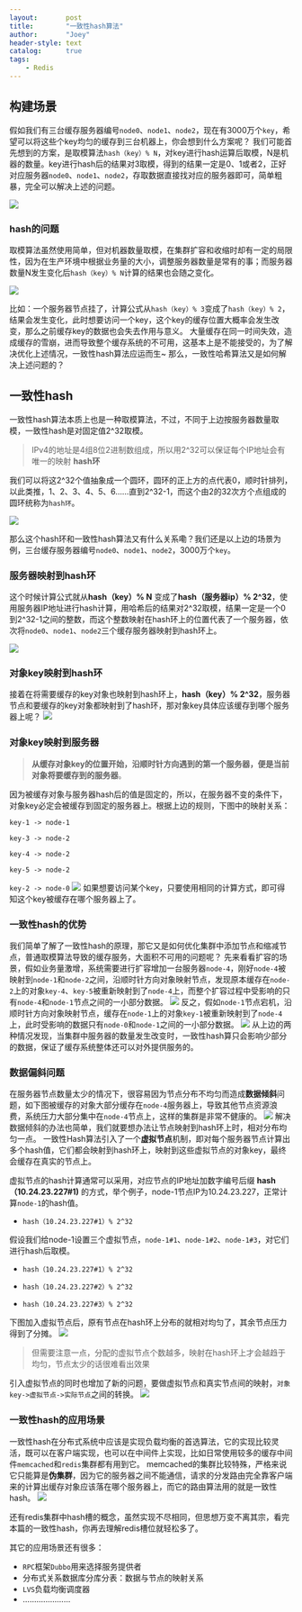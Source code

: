 ```yaml
---
layout:       post
title:        "一致性hash算法"
author:       "Joey"
header-style: text
catalog:      true
tags:
    - Redis
---
```


## 构建场景 

假如我们有三台缓存服务器编号`node0`、`node1`、`node2`，现在有3000万个`key`，希望可以将这些个key均匀的缓存到三台机器上，你会想到什么方案呢？ 我们可能首先想到的方案，是取模算法`hash（key）% N`，对key进行hash运算后取模，N是机器的数量。key进行hash后的结果对3取模，得到的结果一定是0、1或者2，正好对应服务器`node0`、`node1`、`node2`，存取数据直接找对应的服务器即可，简单粗暴，完全可以解决上述的问题。 

![]([2024-08-16-一致性hash算法.assets/WEBfcc847f9bcd245faa736c2efd294691e](https://note.youdao.com/yws/api/personal/file/WEBfcc847f9bcd245faa736c2efd294691e?method=download&shareKey=5f57a78890d434af470f99941b613e53)) 

### hash的问题

取模算法虽然使用简单，但对机器数量取模，在集群扩容和收缩时却有一定的局限性，因为在生产环境中根据业务量的大小，调整服务器数量是常有的事；而服务器数量N发生变化后`hash（key）% N`计算的结果也会随之变化。

![]([2024-08-16-一致性hash算法.assets/WEB7d837ea2e18662dde067969964df5429-1739779142918-78](https://note.youdao.com/yws/api/personal/file/WEB7d837ea2e18662dde067969964df5429?method=download&shareKey=e6a3c773a9627928f164b2d427425185)) 

比如：一个服务器节点挂了，计算公式从`hash（key）% 3`变成了`hash（key）% 2`，结果会发生变化，此时想要访问一个key，这个key的缓存位置大概率会发生改变，那么之前缓存key的数据也会失去作用与意义。 大量缓存在同一时间失效，造成缓存的雪崩，进而导致整个缓存系统的不可用，这基本上是不能接受的，为了解决优化上述情况，一致性hash算法应运而生~ 那么，一致性哈希算法又是如何解决上述问题的？ 

## 一致性hash 

一致性hash算法本质上也是一种取模算法，不过，不同于上边按服务器数量取模，一致性hash是对固定值2^32取模。 

> IPv4的地址是4组8位2进制数组成，所以用2^32可以保证每个IP地址会有唯一的映射 **hash环** 

我们可以将这2^32个值抽象成一个圆环，圆环的正上方的点代表0，顺时针排列，以此类推，1、2、3、4、5、6……直到2^32-1，而这个由2的32次方个点组成的圆环统称为`hash环`。 

![]([2024-08-16-一致性hash算法.assets/640-1739777746192-4.png](https://note.youdao.com/yws/api/personal/file/WEBdc40476dacb3872e399e82ba95894253?method=download&shareKey=f64022f66dab0d3ed3c1bbccf8fe4fd1)) 

那么这个hash环和一致性hash算法又有什么关系嘞？我们还是以上边的场景为例，三台缓存服务器编号`node0`、`node1`、`node2`，3000万个`key`。 

### **服务器映射到hash环** 

这个时候计算公式就从**hash（key）% N** 变成了**hash（服务器ip）% 2^32**，使用服务器IP地址进行hash计算，用哈希后的结果对2^32取模，结果一定是一个0到2^32-1之间的整数，而这个整数映射在hash环上的位置代表了一个服务器，依次将`node0`、`node1`、`node2`三个缓存服务器映射到hash环上。

![]([2024-08-16-一致性hash算法.assets/640-1739777746193-5.png](https://note.youdao.com/yws/api/personal/file/WEBd666465dd4ec6cbd4945e56664e705d5?method=download&shareKey=86d097e688531465025e1f101055c640)) 

### **对象key映射到hash环**

接着在将需要缓存的key对象也映射到hash环上，**hash（key）% 2^32**，服务器节点和要缓存的key对象都映射到了hash环，那对象key具体应该缓存到哪个服务器上呢？ ![](2024-08-16-一致性hash算法.assets/640-1739777746193-6.png) 

### **对象key映射到服务器**

> **从缓存对象key的位置开始，沿顺时针方向遇到的第一个服务器，便是当前对象将要缓存到的服务器**。 

因为被缓存对象与服务器hash后的值是固定的，所以，在服务器不变的条件下，对象key必定会被缓存到固定的服务器上。根据上边的规则，下图中的映射关系： 

`key-1 -> node-1`

`key-3 -> node-2` 

`key-4 -> node-2`

`key-5 -> node-2`

`key-2 -> node-0`     ![](2024-08-16-一致性hash算法.assets/640-1739777746193-7.png) 如果想要访问某个key，只要使用相同的计算方式，即可得知这个key被缓存在哪个服务器上了。

 ### 一致性hash的优势 

我们简单了解了一致性hash的原理，那它又是如何优化集群中添加节点和缩减节点，普通取模算法导致的缓存服务，大面积不可用的问题呢？ 先来看看扩容的场景，假如业务量激增，系统需要进行扩容增加一台服务器`node-4`，刚好`node-4`被映射到`node-1`和`node-2`之间，沿顺时针方向对象映射节点，发现原本缓存在`node-2`上的对象`key-4`、`key-5`被重新映射到了`node-4`上，而整个扩容过程中受影响的只有`node-4`和`node-1`节点之间的一小部分数据。 ![](2024-08-16-一致性hash算法.assets/640-1739777746194-8.png) 反之，假如`node-1`节点宕机，沿顺时针方向对象映射节点，缓存在`node-1`上的对象`key-1`被重新映射到了`node-4`上，此时受影响的数据只有`node-0`和`node-1`之间的一小部分数据。 ![](2024-08-16-一致性hash算法.assets/640-1739777746194-9.png) 从上边的两种情况发现，当集群中服务器的数量发生改变时，一致性hash算只会影响少部分的数据，保证了缓存系统整体还可以对外提供服务的。

 ### 数据偏斜问题 

在服务器节点数量太少的情况下，很容易因为节点分布不均匀而造成**数据倾斜**问题，如下图被缓存的对象大部分缓存在`node-4`服务器上，导致其他节点资源浪费，系统压力大部分集中在`node-4`节点上，这样的集群是非常不健康的。 ![](2024-08-16-一致性hash算法.assets/640-1739777746195-11.png) 解决数据倾斜的办法也简单，我们就要想办法让节点映射到hash环上时，相对分布均匀一点。 一致性Hash算法引入了一个**虚拟节点**机制，即对每个服务器节点计算出多个hash值，它们都会映射到hash环上，映射到这些虚拟节点的对象key，最终会缓存在真实的节点上。 

虚拟节点的hash计算通常可以采用，对应节点的IP地址加数字编号后缀 **hash（10.24.23.227#1)** 的方式，举个例子，node-1节点IP为10.24.23.227，正常计算`node-1`的hash值。 

*   `hash（10.24.23.227#1）% 2^32`     

假设我们给node-1设置三个虚拟节点，`node-1#1`、`node-1#2`、`node-1#3`，对它们进行hash后取模。

* `hash（10.24.23.227#1）% 2^32`     

* `hash（10.24.23.227#2）% 2^32`     

* `hash（10.24.23.227#3）% 2^32`     

下图加入虚拟节点后，原有节点在hash环上分布的就相对均匀了，其余节点压力得到了分摊。 ![](2024-08-16-一致性hash算法.assets/640-1739777746195-12.png) 

> 但需要注意一点，分配的虚拟节点个数越多，映射在hash环上才会越趋于均匀，节点太少的话很难看出效果 

引入虚拟节点的同时也增加了新的问题，要做虚拟节点和真实节点间的映射，`对象key->虚拟节点->实际节点`之间的转换。 ![](2024-08-16-一致性hash算法.assets/640-1739777746195-13.png) 

### 一致性hash的应用场景 

一致性hash在分布式系统中应该是实现负载均衡的首选算法，它的实现比较灵活，既可以在客户端实现，也可以在中间件上实现，比如日常使用较多的缓存中间件`memcached`和`redis`集群都有用到它。 memcached的集群比较特殊，严格来说它只能算是**伪集群**，因为它的服务器之间不能通信，请求的分发路由完全靠客户端来的计算出缓存对象应该落在哪个服务器上，而它的路由算法用的就是一致性hash。 ![](2024-08-16-一致性hash算法.assets/640-1739777746195-14.png) 

还有redis集群中hash槽的概念，虽然实现不尽相同，但思想万变不离其宗，看完本篇的一致性hash，你再去理解redis槽位就轻松多了。 

其它的应用场景还有很多： 

* `RPC`框架`Dubbo`用来选择服务提供者    
* 分布式关系数据库分库分表：数据与节点的映射关系     
* `LVS`负载均衡调度器     
* .....................  
